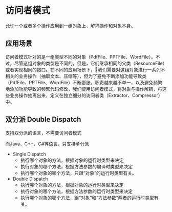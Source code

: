 # 访问者模式
允许一个或者多个操作应用到一组对象上，解耦操作和对象本身。

## 应用场景
访问者模式针对的是一组类型不同的对象（PdfFile、PPTFile、WordFile）。不过，尽管这组对象的类型是不同的，但是，它们继承相同的父类（ResourceFile）或者实现相同的接口。在不同的应用场景下，我们需要对这组对象进行一系列不相关的业务操作（抽取文本、压缩等），但为了避免不断添加功能导致类（PdfFile、PPTFile、WordFile）不断膨胀，职责越来越不单一，以及避免频繁地添加功能导致的频繁代码修改，我们使用访问者模式，将对象与操作解耦，将这些业务操作抽离出来，定义在独立细分的访问者类（Extractor、Compressor）中。

## 双分派 Double Dispatch
支持双分派的语言，不需要访问者模式

而Java，C++，C#等语言，只支持单分派
- Single Dispatch
  - 执行哪个对象的方法，根据对象的运行时类型来决定
  - 执行对象的哪个方法，根据方法参数的编译时类型来决定
  - 执行哪个对象的哪个方法，只跟“对象”的运行时类型有关。
- Double Dispatch
  - 执行哪个对象的方法，根据对象的运行时类型来决定
  - 执行对象的哪个方法，根据方法参数的运行时类型来决定
  - 执行哪个对象的哪个方法，跟“对象”和“方法参数”两者的运行时类型有关。
